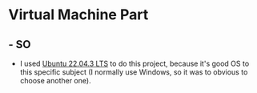 # Virtual Machine Part

## - SO

- I used <a href="https://ubuntu.com/download/desktop/thank-you?version=22.04.3&architecture=amd64">Ubuntu 22.04.3 LTS</a> to do this project, because it's good OS to this specific subject (I normally use Windows, so it was to obvious to choose another one).
